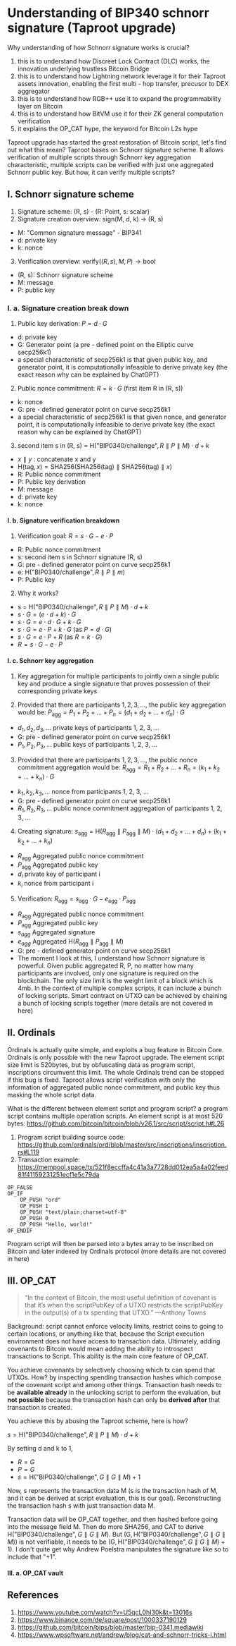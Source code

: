 # Understanding of BIP340 schnorr signature (Taproot upgrade)

Why understanding of how Schnorr signature works is crucial? 
1. this is to understand how Discreet Lock Contract (DLC) works, the innovation underlying trustless Bitcoin Bridge
2. this is to understand how Lightning network leverage it for their Taproot assets innovation, enabling the first multi - hop transfer, precusor to DEX aggregator
3. this is to understand how RGB++ use it to expand the programmability layer on Bitcoin
4. this is to understand how BitVM use it for their ZK general computation verification
5. it explains the OP_CAT hype, the keyword for Bitcoin L2s hype

Taproot upgrade has started the great restoration of Bitcoin script, let's find out what this mean? Taproot bases on Schnorr signature scheme. It allows verification of multiple scripts through Schnorr key aggregation characteristic, multiple scripts can be verified with just one aggregated Schnorr public key. But how, it can verify multiple scripts?

## I. Schnorr signature scheme
1. Signature scheme: (R, s) - (R: Point, s: scalar)
2. Signature creation overview: sign(M, d, k) -> (R, s)
* M: "Common signature message" - BIP341
* d: private key
* k: nonce
3. Verification overview: $\text{verify}((R,s), M, P) \to \text{bool}$
* (R, s): Schnorr signature scheme
* M: message
* P: public key
### I. a. Signature creation break down
1. Public key derivation: $P = d \cdot G$
* d: private key
* G: Generator point (a pre - defined point on the Elliptic curve secp256k1)
* a special characteristic of secp256k1 is that given public key, and generator point, it is computationally infeasible to derive private key (the exact reason why can be explained by ChatGPT)

2. Public nonce commitment: $R = k \cdot G$ (first item R in (R, s))
* k: nonce
* G: pre - defined generator point on curve secp256k1
* a special characteristic of secp256k1 is that given nonce, and generator point, it is computationally infeasible to derive private key (the exact reason why can be explained by ChatGPT)

3. second item s in (R, s) =  $\text{H}(\text{"BIP0340/challenge"}, R \parallel P \parallel M) \cdot d + k$
* $x \parallel y$ : concatenate x and y
* $\text{H}(\text{tag}, x) = \text{SHA256}(\text{SHA256}(\text{tag}) \parallel \text{SHA256}(\text{tag}) \parallel x)$
* R: Public nonce commitment
* P: Public key derivation
* M: message
* d: private key
* k: nonce

#### I. b. Signature verification breakdown
1. Verification goal: $R = s \cdot G - e \cdot P$
* R: Public nonce commitment
* s: second item s in Schnorr signature (R, s)
* G: pre - defined generator point on curve secp256k1
* e: $\text{H}(\text{"BIP0340/challenge"}, R \parallel P \parallel m)$
* P: Public key

2. Why it works?
* s = $\text{H}(\text{"BIP0340/challenge"}, R \parallel P \parallel M) \cdot d + k$
* $s \cdot G = (e \cdot d + k) \cdot G$
* $s \cdot G = e \cdot d \cdot G + k \cdot G$
* $s \cdot G = e \cdot P + k \cdot G$ (as $P = d \cdot G$)
* $s \cdot G = e \cdot P + R$ (as $R = k \cdot G$)
* $R = s \cdot G - e \cdot P$

#### I. c. Schnorr key aggregation
1. Key aggregation for multiple participants to jointly own a single public key and produce a single signature that proves possession of their corresponding private keys

2. Provided that there are participants $1, 2, 3, \ldots$, the public key aggregation would be: $P_{\text{agg}} = P_1 + P_2 + \ldots + P_n = (d_1 + d_2 + \ldots + d_n) \cdot G$ 
* $d_1, d_2, d_3, \ldots$ private keys of participants 1, 2, 3, ...
* G: pre - defined generator point on curve secp256k1
* $P_1, P_2, P_3, \ldots$ public keys of participants 1, 2, 3, ...

3. Provided that there are participants $1, 2, 3, \ldots$, the public nonce commitment aggregation would be: $R_{\text{agg}} = R_1 + R_2 + \ldots + R_n = (k_1 + k_2 + \ldots + k_n) \cdot G$ 
* $k_1, k_2, k_3, \ldots$ nonce from participants 1, 2, 3, ...
* G: pre - defined generator point on curve secp256k1
* $R_1, R_2, R_3, \ldots$ public nonce commitment aggregation of participants 1, 2, 3, ...

4. Creating signature: $s_\text{agg} = \text{H}(R_\text{agg} \parallel P_\text{agg} \parallel M) \cdot (d_1 + d_2 + \ldots + d_n) + (k_1 + k_2 + \ldots + k_n)$
* $R_\text{agg}$ Aggregated public nonce commitment
* $P_\text{agg}$ Aggregated public key
* $d_{i}$ private key of participant i
* $k_{i}$ nonce from participant i

5. Verification: $R_\text{agg} = s_\text{agg} \cdot G - e_\text{agg} \cdot P_\text{agg}$
* $R_\text{agg}$ Aggregated public nonce commitment
* $P_\text{agg}$ Aggregated public key
* $s_{agg}$ Aggregated signature
* $e_{agg}$ Aggregated $\text{H}(R_\text{agg} \parallel P_\text{agg} \parallel M)$
* G: pre - defined generator point on curve secp256k1
* The moment I look at this, I understand how Schnorr signature is powerful. Given public aggregated R, P, no matter how many participants are involved, only one signature is required on the blockchain. The only size limit is the weight limit of a block which is 4mb. In the context of multiple complex scripts, it can include a bunch of locking scripts. Smart contract on UTXO can be achieved by chaining a bunch of locking scripts together (more details are not covered in here)

## II. Ordinals
Ordinals is actually quite simple, and exploits a bug feature in Bitcoin Core. Ordinals is only possible with the new Taproot upgrade. The element script size limit is 520bytes, but by obfuscating data as program script, inscriptions circumvent this limit. The whole Ordinals trend can be stopped if this bug is fixed. Taproot allows script verification with only the information of aggregated public nonce commitment, and public key thus masking the whole script data.

What is the different between element script and program script? a program script contains multiple operation scripts. An element script is at most 520 bytes: https://github.com/bitcoin/bitcoin/blob/v26.1/src/script/script.h#L26

1. Program script building source code: https://github.com/ordinals/ord/blob/master/src/inscriptions/inscription.rs#L119
2. Transaction example: https://mempool.space/tx/521f8eccffa4c41a3a7728dd012ea5a4a02feed81f41159231251ecf1e5c79da

```
OP_FALSE
OP_IF
	OP_PUSH "ord"
	OP_PUSH 1
	OP_PUSH "text/plain;charset=utf-8"
	OP_PUSH 0
	OP_PUSH "Hello, world!"
OF_ENDIF
```

Program script will then be parsed into a bytes array to be inscribed on Bitcoin and later indexed by Ordinals protocol (more details are not covered in here)

## III. OP_CAT
> “In the context of Bitcoin, the most useful definition of covenant is that it’s when the scriptPubKey of a UTXO restricts the scriptPubKey in the output(s) of a tx spending that UTXO.” —Anthony Towns

Background: script cannot enforce velocity limits, restrict coins to going to certain locations, or anything like that, because the Script execution environment does not have access to transaction data. Ultimately, adding covenants to Bitcoin would mean adding the ability to introspect transactions to Script. This ability is the main core feature of OP_CAT.

You achieve covenants by selectively choosing which tx can spend that UTXOs. How? by inspecting spending transaction hashes which compose of the covenant script and among other things. Transaction hash needs to be **available already** in the unlocking script to perform the evaluation, but **not possible** because the transaction hash can only be **derived after** that transaction is created.

You achieve this by abusing the Taproot scheme, here is how?

$s = \text{H}(\text{"BIP0340/challenge"}, R \parallel P \parallel M) \cdot d + k$

By setting d and k to 1, 
* $R = G$
* $P = G$
* $s = \text{H}(\text{"BIP0340/challenge"}, G \parallel G \parallel M) + 1$

Now, s represents the transaction data M (s is the transaction hash of M, and it can be derived at script evaluation, this is our goal). Reconstructing the transaction hash s with just transaction data M.

Transaction data will be OP_CAT together, and then hashed before going into the message field M. Then do more SHA256, and CAT to derive $\text{H}(\text{"BIP0340/challenge"}, G \parallel G \parallel M)$. But  $(\text{G}, \text{H}(\text{"BIP0340/challenge"}, G \parallel G \parallel M))$ is not verifiable, it needs to be $(\text{G}, \text{H}(\text{"BIP0340/challenge"}, G \parallel G \parallel M) + 1)$. I don't quite get why Andrew Poelstra manipulates the signature like so to include that "+1".

#### III. a. OP_CAT vault
## References
1. https://www.youtube.com/watch?v=U5qcL0hI30k&t=13016s
2. https://www.binance.com/de/square/post/1000337190129
3. https://github.com/bitcoin/bips/blob/master/bip-0341.mediawiki
4. https://www.wpsoftware.net/andrew/blog/cat-and-schnorr-tricks-i.html